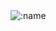 <!--
<a name="jmir1 metrics"><img src="https://github.com/jmir1/jmir1/blob/master/github-metrics.svg" alt="my metrics created with lowlighter/metrics"></a>
-->

<!-- hit counter -->
<img src="https://count.getloli.com/get/@Eskanor666?theme=rule35" alt=":name" />
